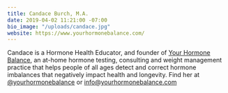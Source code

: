 ```yaml
---
title: Candace Burch, M.A.
date: 2019-04-02 11:21:00 -07:00
bio_image: "/uploads/candace.jpg"
website: https://www.yourhormonebalance.com/
---
```


Candace is a Hormone Health Educator, and founder of [Your Hormone Balance](https://www.yourhormonebalance.com/), an at-home hormone testing, consulting and weight management practice that helps people of all ages detect and correct hormone imbalances that negatively impact health and longevity. Find her at [@yourhormonebalance](https://www.instagram.com/yourhormonebalance/) or info@yourhormonebalance.com
